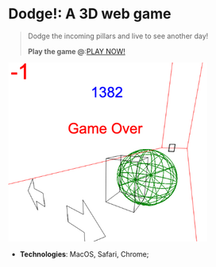 # Dodge!: A 3D web game

> Dodge the incoming pillars and live to see another day!
> 
> **Play the game @**:[PLAY NOW!](https://csjiet.github.io/dodge-3d-web-game/hw5.html)

<img src="./smashed.png" width=400>

- **Technologies**: MacOS, Safari, Chrome;


